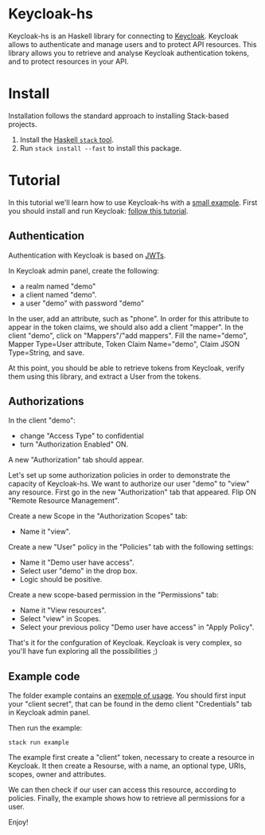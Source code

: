 Keycloak-hs
===========

Keycloak-hs is an Haskell library for connecting to [Keycloak](https://www.keycloak.org/).
Keycloak allows to authenticate and manage users and to protect API resources.
This library allows you to retrieve and analyse Keycloak authentication tokens, and to protect resources in your API.

Install
=======

Installation follows the standard approach to installing Stack-based projects.

1. Install the [Haskell `stack` tool](http://docs.haskellstack.org/en/stable/README).
2. Run `stack install --fast` to install this package.

Tutorial
========

In this tutorial we'll learn how to use Keycloak-hs with a [small example](./examples/Main.hs).
First you should install and run Keycloak: [follow this tutorial](https://www.keycloak.org/docs/latest/getting_started/index.html).

Authentication
--------------

Authentication with Keycloak is based on [JWTs](https://jwt.io/).

In Keycloak admin panel, create the following:
- a realm named "demo"
- a client named "demo".
- a user "demo" with password "demo"

In the user, add an attribute, such as "phone".
In order for this attribute to appear in the token claims, we should also add a client "mapper".
In the client "demo", click on "Mappers"/"add mappers".
Fill the name="demo", Mapper Type=User attribute, Token Claim Name="demo", Claim JSON Type=String, and save.

At this point, you should be able to retrieve tokens from Keycloak, verify them using this library, and extract a User from the tokens.

Authorizations
--------------

In the client "demo":
- change "Access Type" to confidential
- turn "Authorization Enabled" ON.

A new "Authorization" tab should appear.

Let's set up some authorization policies in order to demonstrate the capacity of Keycloak-hs.
We want to authorize our user "demo" to "view" any resource.
First go in the new "Authorization" tab that appeared.
Flip ON "Remote Resource Management".

Create a new Scope in the "Authorization Scopes" tab:
- Name it "view".

Create a new "User" policy in the "Policies" tab with the following settings:
- Name it "Demo user have access".
- Select user "demo" in the drop box.
- Logic should be positive.

Create a new scope-based permission in the "Permissions" tab:
- Name it "View resources".
- Select "view" in Scopes.
- Select your previous policy "Demo user have access" in "Apply Policy".

That's it for the confguration of Keycloak. Keycloak is very complex, so you'll have fun exploring all the possibilities ;)

Example code
-----------

The folder example contains an [exemple of usage](./examples/Main.hs).
You should first input your "client secret", that can be found in the demo client "Credentials" tab in Keycloak admin panel.

Then run the example:
```
stack run example
```

The example first create a "client" token, necessary to create a resource in Keycloak.
It then create a Resourse, with a name, an optional type, URIs, scopes, owner and attributes.

We can then check if our user can access this resource, according to policies.
Finally, the example shows how to retrieve all permissions for a user.

Enjoy!
